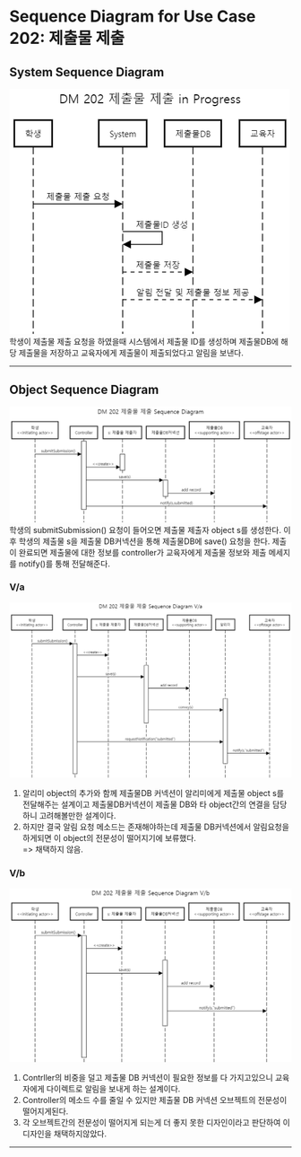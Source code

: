 # Sequence Diagram for Use Case 202: 제출물 제출

## System Sequence Diagram
![System Sequence Diagram for UC 202](https://github.com/SSSSEN666789/SPAMS/blob/Module2_ssd/System%20Design%20Document/Module2_students/img/DM202%20%EC%A0%9C%EC%B6%9C%EB%AC%BC%20%EC%A0%9C%EC%B6%9C%20Sequence%20Diagram.png)
학생이 제출물 제출 요청을 하였을때 시스템에서 제출물 ID를 생성하며 제출물DB에 해당 제출물을 저장하고 교육자에게 제출물이 제출되었다고 알림을 보낸다.

--------
## Object Sequence Diagram
![Object Sequence Diagram for UC 202](https://github.com/SSSSEN666789/SPAMS/blob/Module2_ssd/System%20Design%20Document/Module2_students/img/DM%20202%20%EC%A0%9C%EC%B6%9C%EB%AC%BC%20%EC%A0%9C%EC%B6%9C%20Object%20SequenceDiagram.png)
학생의 submitSubmission() 요청이 들어오면 제출물 제출자 object s를 생성한다. 이후 학생의 제출물 s을 제출물 DB커넥션을 통해 제출물DB에 save() 요청을 한다. 제출이 완료되면 제출물에 대한 정보를 controller가 교육자에게 제출물 정보와 제출 메세지를 notify()를 통해 전달해준다.


### V/a
![Object Sequence Diagram for UC 202 - Variation a](https://github.com/SSSSEN666789/SPAMS/blob/Module2_ssd/System%20Design%20Document/Module2_students/img/DM%20202%20%EC%A0%9C%EC%B6%9C%EB%AC%BC%20%EC%A0%9C%EC%B6%9C%20Object%20Sequence%20Diagram%20V_a.png)
1. 알리미 object의 추가와 함께 제출물DB 커넥션이 알리미에게 제출물 object s를 전달해주는 설계이고 제출물DB커넥션이 제출물 DB와 타 object간의 연결을 담당하니 고려해볼만한 설계이다.
2. 하지만 결국 알림 요청 메소드는 존재해야하는데 제출물 DB커넥션에서 알림요청을 하게되면 이 object의 전문성이 떨어지기에 보류했다.
<br />=> 채택하지 않음.

### V/b
![Object Sequence Diagram for UC 202 - Variation b](https://github.com/SSSSEN666789/SPAMS/blob/Module2_ssd/System%20Design%20Document/Module2_students/img/DM%20202%20%EC%A0%9C%EC%B6%9C%EB%AC%BC%20%EC%A0%9C%EC%B6%9C%20Object%20Sequence%20Diagram%20V_b.png)
1. Contrller의 비중을 덜고 제출물 DB 커넥션이 필요한 정보를 다 가지고있으니 교육자에게 다이렉트로 알림을 보내게 하는 설계이다.
2. Controller의 메소드 수를 줄일 수 있지만 제출물 DB 커넥션 오브젝트의 전문성이 떨어지게된다.
3. 각 오브젝트간의 전문성이 떨어지게 되는게 더 좋지 못한 디자인이라고 판단하여 이 디자인을 채택하지않았다.


--------
